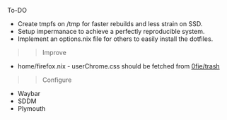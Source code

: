 To-DO
- Create tmpfs on /tmp for faster rebuilds and less strain on SSD.
- Setup impermanace to achieve a perfectly reproducible system.
- Implement an options.nix file for others to easily install the dotfiles.

>> Improve
- home/firefox.nix - userChrome.css should be fetched from [0fie/trash](github.com/0fie/trash)

>> Configure
- Waybar
- SDDM
- Plymouth
